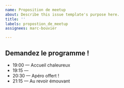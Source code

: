 ```yaml
---
name: Proposition de meetup
about: Describe this issue template's purpose here.
title: ''
labels: propostion_de_meetup
assignees: marc-bouvier

---
```


<!--
---
title:  "Introduction aux tests automatisés"
date: "2022-07-27"
category: "meetup"
event:
    date: "YYYY-MM-DD"
    pictures:
        #url: ""
    location:
        #name: "La plage Digitale"
        #url: "https://www.openstreetmap.org/#map=19/48.57633/7.75553&layers=N"
    registration:
        type: meetup_com
        #url: "https://www.meetup.com/software-crafters-strasbourg/events/TODO"

---
-->

<!--
Énoncé du meetup.
-->

<!-- 
Bio succincte de la ou des personnes qui animent. Informations pour les contacter (ex. Twitter, LinkedIn, blog ...)
-->

## Demandez le programme !

<!-- Les date et le plan seront adaptés au contexte -->

- 19:00 — Accueil chaleureux
- 19:15 — <!-- Ici : le sujet du meetup -->
- 20:30 — Apéro offert !
- 21:15 — Au revoir émouvant
